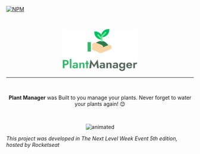 [![NPM](https://img.shields.io/npm/l/react-native-template-rocketseat-basic.svg)](https://choosealicense.com/licenses/mit)


<br />
<p align="center">
    <img heigth="80px" width="200" src="github/logo.svg" alt="Logo">
</p>

 <hr>
<br>
<p align="center">
<strong>Plant Manager</strong> was Built to you manage your plants. Never forget to water your plants again!  😊
</p>
<br>
<p align="center">
  <img src="./github/PlantManager.gif" alt="animated" />
</p>

*This project was developed in The Next Level Week Event 5th edition, hosted by Rocketseat*
